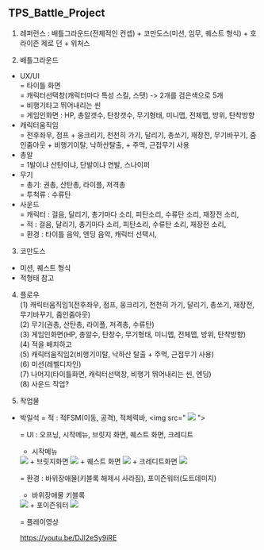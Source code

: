 ## TPS_Battle_Project

1. 레퍼런스 : 배틀그라운드(전체적인 컨셉) + 코만도스(미션, 임무, 퀘스트 형식) + 호라이즌 제로 던 + 위처스   

2. 배틀그라운드   
  - UX/UI  
    = 타이틀 화면  
    = 캐릭터선택창(캐릭터마다 특성 스킬, 스탯) -> 2개를 검은색으로 5개   
    = 비행기타고 뛰어내리는 씬  
    = 게임인화면 : HP, 총알갯수, 탄창갯수, 무기형태, 미니맵, 전체맵, 방위, 탄착방향  
  - 캐릭터움직임    
    = 전후좌우, 점프 + 웅크리기, 천천히 가기, 달리기, 총쏘기, 재장전, 무기바꾸기, 줌인줌아웃 + 비행기이탈, 낙하산탈출,  + 주먹, 근접무기 사용  
  - 총알  
    = 1발이냐 산탄이냐, 단발이냐 연발, 스나이퍼  
  - 무기  
    = 총기: 권총, 산탄총, 라이플, 저격총  
    = 투척류 : 수류탄  
  - 사운드   
    = 캐릭터 : 걸음, 달리기, 총기마다 소리, 피탄소리, 수류탄 소리, 재장전 소리,   
    = 적 : 걸음, 달리기, 총기마다 소리, 피탄소리, 수류탄 소리, 재장전 소리,   
    = 환경 : 타이틀 음악, 엔딩 음악, 캐릭터 선택시,  
    
3. 코만도스
  - 미션, 퀘스트 형식  
  - 적형태 참고  
  
4. 플로우   
  (1) 캐릭터움직임1(전후좌우, 점프, 웅크리기, 천천히 가기, 달리기, 총쏘기, 재장전, 무기바꾸기, 줌인줌아웃)  
  (2) 무기(권총, 산탄총, 라이플, 저격총, 수류탄)   
  (3) 게임인화면(HP, 총알수, 탄창수, 무기형태, 미니맵, 전체맵, 방위, 탄착방향)  
  (4) 적을 배치하고  
  (5) 캐릭터움직임2(비행기이탈, 낙하산 탈출 + 주먹, 근접무기 사용)  
  (6) 미션(레벨디자인)  
  (7) 나머지(타이틀화면, 캐릭터선택창, 비행기 뛰어내리는 씬, 엔딩)  
  (8) 사운드 작업? 
  
5. 작업물
  - 박일석
    = 적 : 적FSM(이동, 공격), 적체력바, 
    <img src="    <img src="https://user-images.githubusercontent.com/109566866/218399378-453ae74e-1493-4690-b509-430facdf5254.png">
">
    
    = UI : 오프닝, 시작메뉴, 브릿지 화면, 퀘스트 화면, 크레디트    
      + 시작메뉴
    <img src="https://user-images.githubusercontent.com/109566866/218399378-453ae74e-1493-4690-b509-430facdf5254.png">
      + 브릿지화면
    <img src="https://user-images.githubusercontent.com/109566866/218399371-7549bc6b-7c50-46f1-ac80-08962a315f0e.PNG">
      + 퀘스트 화면
    <img src="https://user-images.githubusercontent.com/109566866/218399384-825854e0-f723-4bfb-aa02-f05a536768d0.PNG">
      + 크레디트화면
    <img src="https://user-images.githubusercontent.com/109566866/218399382-5fd88da2-b7c6-4bb3-8f30-81ef62ae7f7e.PNG">    
    
    = 환경 : 바위장애물(키블록 해제시 사라짐), 포이즌워터(도트데미지)    
      + 바위장애물 키블록
    <img src="https://user-images.githubusercontent.com/109566866/218399389-cb72e500-954f-47bf-814d-831f3ab35e43.PNG">
      + 포이즌워터
    <img src="https://user-images.githubusercontent.com/109566866/218399391-7b97461c-88a3-4a41-b620-e5dce515ddaf.PNG">
    
    = 플레이영상     
    
      https://youtu.be/DJl2eSy9iRE
      
  
